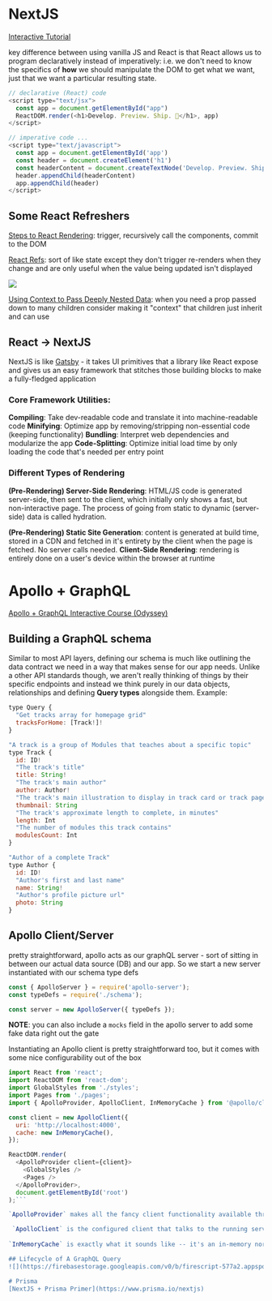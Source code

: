 # NextJS
[Interactive Tutorial](https://nextjs.org/learn/foundations/about-nextjs)

key difference between using vanilla JS and React is that React allows us to program declaratively instead of imperatively: i.e. we don't need to know the specifics of __how__ we should manipulate the DOM to get what we want, just that we want a particular resulting state.
```javascript
// declarative (React) code
<script type="text/jsx">
  const app = document.getElementById("app")
  ReactDOM.render(<h1>Develop. Preview. Ship. 🚀</h1>, app)
</script>

// imperative code ...
<script type="text/javascript">
  const app = document.getElementById('app')
  const header = document.createElement('h1')
  const headerContent = document.createTextNode('Develop. Preview. Ship. 🚀')
  header.appendChild(headerContent)
  app.appendChild(header)
</script>
```

## Some React Refreshers
[Steps to React Rendering](https://beta.reactjs.org/learn/render-and-commit): trigger, recursively call the components, commit to the DOM

[React Refs](https://beta.reactjs.org/learn/referencing-values-with-refs): sort of like state except they don't trigger re-renders when they change and are only useful when the value being updated isn't displayed

 ![](https://firebasestorage.googleapis.com/v0/b/firescript-577a2.appspot.com/o/imgs%2Fapp%2Fsecond-jeff%2F4VuC_Rpl26.27.16%20AM.png?alt=media&token=3d06d470-8c06-48df-9301-f3b8154de6c4)
    
[Using Context to Pass Deeply Nested Data](https://beta.reactjs.org/learn/passing-data-deeply-with-context): when you need a prop passed down to many children consider making it "context" that children just inherit and can use

## React -> NextJS
NextJS is like [Gatsby](https://www.gatsbyjs.com/) - it takes UI primitives that a library like React expose and gives us an easy framework that stitches those building blocks to make a fully-fledged application

### Core Framework Utilities:
**Compiling**: Take dev-readable code and translate it into machine-readable code
**Minifying**: Optimize app by removing/stripping non-essential code (keeping functionality)
**Bundling**: Interpret web dependencies and modularize the app
**Code-Splitting**: Optimize initial load time by only loading the code that's needed per entry point

### Different Types of Rendering
**(Pre-Rendering) Server-Side Rendering**: HTML/JS code is generated server-side, then sent to the client, which initially only shows a fast, but non-interactive page. The process of going from static to dynamic (server-side) data is called hydration.

**(Pre-Rendering) Static Site Generation**: content is generated at build time, stored in a CDN and fetched in it's entirety by the client when the page is fetched. No server calls needed.
**Client-Side Rendering**: rendering is entirely done on a user's device within the browser at runtime

# Apollo + GraphQL
[Apollo + GraphQL Interactive Course (Odyssey)](https://odyssey.apollographql.com/?utm_source=apollo_docs&utm_medium=referral&_gl=1*1om4x9e*_ga*MTg5MjEyNzY3NS4xNjQ2NzU1MjM4*_ga_0BGG5V2W2K*MTY0Njc1NTIzOC4xLjEuMTY0Njc1NTQwNy4w)

## Building a GraphQL schema
Similar to most API layers, defining our schema is much like outlining the data contract we need in a way that makes sense for our app needs. Unlike a other API standards though, we aren't really thinking of things by their specific endpoints and instead we think purely in our data objects, relationships and defining **Query types** alongside them. Example: 

```javascript
type Query {
  "Get tracks array for homepage grid"
  tracksForHome: [Track!]!
}

"A track is a group of Modules that teaches about a specific topic"
type Track {
  id: ID!
  "The track's title"
  title: String!
  "The track's main author"
  author: Author!
  "The track's main illustration to display in track card or track page detail"
  thumbnail: String
  "The track's approximate length to complete, in minutes"
  length: Int
  "The number of modules this track contains"
  modulesCount: Int
}

"Author of a complete Track"
type Author {
  id: ID!
  "Author's first and last name"
  name: String!
  "Author's profile picture url"
  photo: String
}
```

## Apollo Client/Server
pretty straightforward, apollo acts as our graphQL server - sort of sitting in between our actual data source (DB) and our app. So we start a new server instantiated with our schema type defs

 ```javascript
const { ApolloServer } = require('apollo-server');
const typeDefs = require('./schema');

const server = new ApolloServer({ typeDefs });
```

**NOTE**: you can also include a `mocks` field in the apollo server to add some fake data right out the gate

Instantiating an Apollo client is pretty straightforward too, but it comes with some nice configurability out of the box

```javascript
import React from 'react';
import ReactDOM from 'react-dom';
import GlobalStyles from './styles';
import Pages from './pages';
import { ApolloProvider, ApolloClient, InMemoryCache } from '@apollo/client';

const client = new ApolloClient({
  uri: 'http://localhost:4000',
  cache: new InMemoryCache(),
});

ReactDOM.render(
  <ApolloProvider client={client}>
    <GlobalStyles />
    <Pages />
  </ApolloProvider>,
  document.getElementById('root')
);```

`ApolloProvider` makes all the fancy client functionality available throughout the entire component tree

 `ApolloClient` is the configured client that talks to the running server
    
`InMemoryCache` is exactly what it sounds like -- it's an in-memory normalized caching layer. which is pretty neat

## Lifecycle of A GraphQL Query
![](https://firebasestorage.googleapis.com/v0/b/firescript-577a2.appspot.com/o/imgs%2Fapp%2Fsecond-jeff%2Fy_p6Ovksf9.png?alt=media&token=e8909ba7-2c2e-4797-a2ad-f1b4d8bd9f8c)

# Prisma
[NextJS + Prisma Primer](https://www.prisma.io/nextjs)

